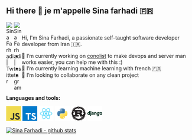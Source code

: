 ## Hi there 👋 je m'appelle Sina farhadi 🇫🇷

<a href="https://twitter.com/_sinafarhadi" target="blank">
  <img align="left" alt="Sina Farhadi | Twitter" width="21px" src="https://cdn.svgporn.com/logos/twitter.svg" />
</a>
<a href="http://instagram.com/_sinafarhadi" target="blank">
  <img align="left" alt="Sina Farhadi | Instagram" width="21px" src="https://image.flaticon.com/icons/svg/733/733558.svg" />
</a>
<br />
<br />
Hi, I'm Sina Farhadi, a passionate self-taught software developer developer from Iran 🇮🇷.
<br />

- 🔭 I’m currently working on [conolist](https://github.com/E-RROR/conolist) to make devops and server man works easier, you can help me with this :)
- 🌱 I’m currently learning machine learning with french 🇫🇷
- 👯 I’m looking to collaborate on any clean project

<br />

**Languages and tools:**

<code><img height="40" src="https://raw.githubusercontent.com/github/explore/80688e429a7d4ef2fca1e82350fe8e3517d3494d/topics/javascript/javascript.png"></code>
<code><img height="40" src="https://raw.githubusercontent.com/github/explore/80688e429a7d4ef2fca1e82350fe8e3517d3494d/topics/typescript/typescript.png"></code>
<code><img height="40" src="https://raw.githubusercontent.com/github/explore/80688e429a7d4ef2fca1e82350fe8e3517d3494d/topics/react/react.png"></code>
<code><img height="40" src="https://raw.githubusercontent.com/github/explore/5c058a388828bb5fde0bcafd4bc867b5bb3f26f3/topics/python/python.png"></code>
<code><img height="40" src="https://raw.githubusercontent.com/github/explore/80688e429a7d4ef2fca1e82350fe8e3517d3494d/topics/rust/rust.png"></code>
<code><img height="40" src="https://raw.githubusercontent.com/github/explore/80688e429a7d4ef2fca1e82350fe8e3517d3494d/topics/django/django.png"></code>


<a href="https://github.com/E-RROR" target="blank">
<img src="https://github-readme-stats.vercel.app/api?username=gaearon&show_icons=true&title_color=000&icon_color=000&text_color=000&bg_color=f2f2f2" alt="Sina Farhadi - github stats"/>
</a>
